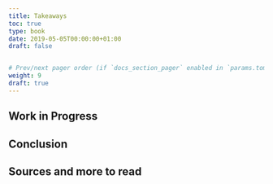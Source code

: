 ```yaml
---
title: Takeaways
toc: true
type: book
date: 2019-05-05T00:00:00+01:00
draft: false


# Prev/next pager order (if `docs_section_pager` enabled in `params.toml`)
weight: 9
draft: true
---
```


## Work in Progress 
## Conclusion



## Sources and more to read
